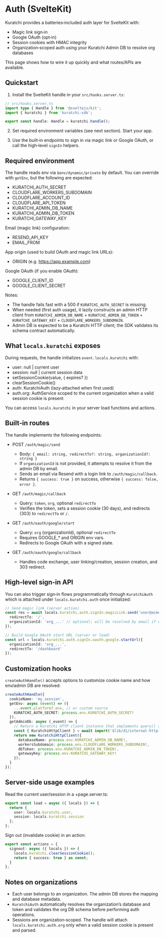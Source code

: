 # Auth (SvelteKit)

Kuratchi provides a batteries‑included auth layer for SvelteKit with:

- Magic link sign‑in
- Google OAuth (opt‑in)
- Session cookies with HMAC integrity
- Organization‑scoped auth using your Kuratchi Admin DB to resolve org databases

This page shows how to wire it up quickly and what routes/APIs are available.

## Quickstart

1) Install the SvelteKit handle in your `src/hooks.server.ts`:

```ts
// src/hooks.server.ts
import type { Handle } from '@sveltejs/kit';
import { kuratchi } from 'kuratchi-sdk';

export const handle: Handle = kuratchi.handle();
```

2) Set required environment variables (see next section). Start your app.

3) Use the built‑in endpoints to sign in via magic link or Google OAuth, or call the high‑level `signIn` helpers.

## Required environment

The handle reads env via `$env/dynamic/private` by default. You can override with `getEnv`, but the following are expected:

- KURATCHI_AUTH_SECRET
- CLOUDFLARE_WORKERS_SUBDOMAIN
- CLOUDFLARE_ACCOUNT_ID
- CLOUDFLARE_API_TOKEN
- KURATCHI_ADMIN_DB_NAME
- KURATCHI_ADMIN_DB_TOKEN
- KURATCHI_GATEWAY_KEY

Email (magic link) configuration:
- RESEND_API_KEY
- EMAIL_FROM

App origin (used to build OAuth and magic link URLs):
- ORIGIN (e.g. https://app.example.com)

Google OAuth (if you enable OAuth):
- GOOGLE_CLIENT_ID
- GOOGLE_CLIENT_SECRET

Notes:
- The handle fails fast with a 500 if `KURATCHI_AUTH_SECRET` is missing.
- When needed (first auth usage), it lazily constructs an admin HTTP client from `KURATCHI_ADMIN_DB_NAME` + `KURATCHI_ADMIN_DB_TOKEN` + `KURATCHI_GATEWAY_KEY` + `CLOUDFLARE_WORKERS_SUBDOMAIN`.
- Admin DB is expected to be a Kuratchi HTTP client; the SDK validates its schema contract automatically.

## What `locals.kuratchi` exposes

During requests, the handle initializes `event.locals.kuratchi` with:

- user: null | current user
- session: null | current session data
- setSessionCookie(value, { expires? })
- clearSessionCookie()
- auth: KuratchiAuth (lazy‑attached when first used)
- auth.org: AuthService scoped to the current organization when a valid session cookie is present

You can access `locals.kuratchi` in your server load functions and actions.

## Built‑in routes

The handle implements the following endpoints:

- POST `/auth/magic/send`
  - Body: `{ email: string, redirectTo?: string, organizationId?: string }`
  - If `organizationId` is not provided, it attempts to resolve it from the admin DB by email.
  - Sends an email via Resend with a login link to `/auth/magic/callback`.
  - Returns `{ success: true }` on success, otherwise `{ success: false, error }`.

- GET `/auth/magic/callback`
  - Query: `token`, `org`, optional `redirectTo`
  - Verifies the token, sets a session cookie (30 days), and redirects (303) to `redirectTo` or `/`.

- GET `/auth/oauth/google/start`
  - Query: `org` (organizationId), optional `redirectTo`
  - Requires GOOGLE_* and ORIGIN env vars.
  - Redirects to Google OAuth with a signed state.

- GET `/auth/oauth/google/callback`
  - Handles code exchange, user linking/creation, session creation, and 303 redirect.

## High‑level sign‑in API

You can also trigger sign‑in flows programmatically through `KuratchiAuth` which is attached under `locals.kuratchi.auth` once initialized:

```ts
// Send magic link (server action)
const res = await locals.kuratchi.auth.signIn.magicLink.send('user@acme.com', {
  redirectTo: '/',
  organizationId: 'org_...' // optional; will be resolved by email if omitted
});

// Build Google OAuth start URL (server or load)
const url = locals.kuratchi.auth.signIn.oauth.google.startUrl({
  organizationId: 'org_...',
  redirectTo: '/dashboard'
});
```

## Customization hooks

`createAuthHandle()` accepts options to customize cookie name and how env/admin DB are resolved:

```ts
createAuthHandle({
  cookieName: 'my_session',
  getEnv: async (event) => ({
    ...event.platform?.env, // or custom source
    KURATCHI_AUTH_SECRET: process.env.KURATCHI_AUTH_SECRET!
  }),
  getAdminDb: async (_event) => {
    // Return a Kuratchi HTTP client instance that implements query() and getDrizzleProxy()/drizzleProxy()
    const { KuratchiHttpClient } = await import('$lib/d1/internal-http-client.js');
    return new KuratchiHttpClient({
      databaseName: process.env.KURATCHI_ADMIN_DB_NAME!,
      workersSubdomain: process.env.CLOUDFLARE_WORKERS_SUBDOMAIN!,
      dbToken: process.env.KURATCHI_ADMIN_DB_TOKEN!,
      gatewayKey: process.env.KURATCHI_GATEWAY_KEY!
    });
  }
});
```

## Server‑side usage examples

Read the current user/session in a +page.server.ts:

```ts
export const load = async ({ locals }) => {
  return {
    user: locals.kuratchi.user,
    session: locals.kuratchi.session
  };
};
```

Sign out (invalidate cookie) in an action:

```ts
export const actions = {
  signout: async ({ locals }) => {
    locals.kuratchi.clearSessionCookie();
    return { success: true } as const;
  }
};
```

## Notes on organizations

- Each user belongs to an organization. The admin DB stores the mapping and database metadata.
- `KuratchiAuth` automatically resolves the organization’s database and token and validates the org DB schema before performing auth operations.
- Sessions are organization‑scoped. The handle will attach `locals.kuratchi.auth.org` only when a valid session cookie is present and parsed.
